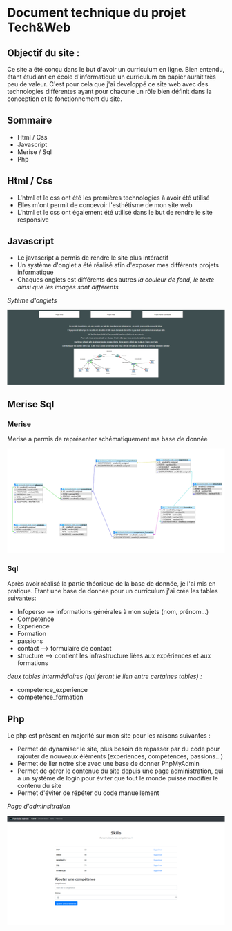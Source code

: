  # Document technique du projet Tech&Web

## Objectif du site :

Ce site a été conçu dans le but d'avoir un curriculum en ligne. Bien entendu, étant étudiant en école d'informatique un curriculum en papier aurait très peu de valeur.
C'est pour cela que j'ai developpé ce site web avec des technologies différentes ayant pour chacune un rôle bien définit dans la conception et le fonctionnement 
du site.

## Sommaire 

* Html / Css
* Javascript
* Merise / Sql
* Php

## Html / Css

* L'html et le css ont été les premières technologies à avoir été utilisé
* Elles m'ont permit de concevoir l'esthétisme de mon site web
* L'html et le css ont également été utilisé dans le but de rendre le site responsive

## Javascript

* Le javascript a permis de rendre le site plus intéractif
* Un système d'onglet a été réalisé afin d'exposer mes différents projets informatique
* Chaques onglets est différents des autres *la couleur de fond, le texte ainsi que les images sont différents*

*Sytème d'onglets*

![merise](/img/onglets.PNG)

## Merise Sql

### Merise

Merise a permis de représenter schématiquement ma base de donnée

![merise](/img/MONT_VALENTIN_MERISE.PNG)

### Sql

Après avoir réalisé la partie théorique de la base de donnée, je l'ai mis en pratique.
Etant une base de donnée pour un curriculum j'ai crée les tables suivantes:

* Infoperso --> informations générales à mon sujets (nom, prénom...)
* Competence
* Experience
* Formation
* passions
* contact --> formulaire de contact
* structure --> contient les infrastructure liées aux expériences et aux formations

*deux tables intermédiaires (qui feront le lien entre certaines tables) :*

* competence_experience
* competence_formation

## Php

Le php est présent en majorité sur mon site pour les raisons suivantes :

* Permet de dynamiser le site, plus besoin de repasser par du code pour rajouter de nouveaux éléments (experiences, compétences, passions...)
* Permet de lier notre site avec une base de donner PhpMyAdmin
* Permet de gérer le contenue du site depuis une page administration, qui a un système de login pour éviter que tout le monde puisse modifier le contenu du site
* Permet d'éviter de répéter du code manuellement

*Page d'adminsitration*

![admin](/img/admin.PNG)


